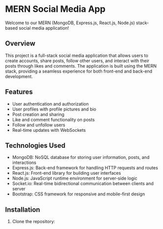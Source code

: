 # MERN Social Media App

Welcome to our MERN (MongoDB, Express.js, React.js, Node.js) stack-based social media application!

## Overview

This project is a full-stack social media application that allows users to create accounts, share posts, follow other users, and interact with their posts through likes and comments. The application is built using the MERN stack, providing a seamless experience for both front-end and back-end development.

## Features

- User authentication and authorization
- User profiles with profile pictures and bio
- Post creation and sharing
- Like and comment functionality on posts
- Follow and unfollow users
- Real-time updates with WebSockets

## Technologies Used

- MongoDB: NoSQL database for storing user information, posts, and interactions
- Express.js: Back-end framework for handling HTTP requests and routes
- React.js: Front-end library for building user interfaces
- Node.js: JavaScript runtime environment for server-side logic
- Socket.io: Real-time bidirectional communication between clients and server
- Bootstrap: CSS framework for responsive and mobile-first design

## Installation

1. Clone the repository:

